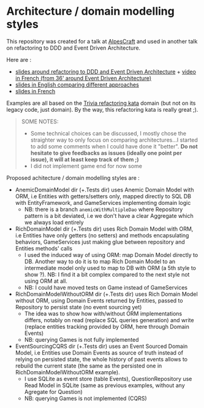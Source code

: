 # Architecture / domain modelling styles

This repository was created for a talk at [AlpesCraft](https://www.alpescraft.fr/) and used in another talk on refactoring to DDD and Event Driven Architecture.

Here are :

- [slides around refactoring to DDD and Event Driven Architecture](https://docs.google.com/presentation/d/1gJvzkXb_-n93Sh8qHA9ROnuhImq3a3EnJkqJ-DQifsI/edit?usp=sharing) + [video in French (from 36' around Event Driven Architecture)](https://www.youtube.com/watch?v=lnG9aKXh0T4)
- [slides in English comparing different approaches](https://docs.google.com/presentation/d/1Msl5YVGeCy2psXepRe8phSBWBF_JIVLLrnkBydq-lvg/edit?usp=sharing)
- [slides in French](https://docs.google.com/presentation/d/1Iryl3NYZjmAI8_9vd1r8XsbUG5FV1YmOQz-xzNJKFnM/edit?usp=sharing)

Examples are all based on the [Trivia refactoring kata](https://github.com/jbrains/trivia) domain (but not on its legacy code, just domain). By the way, this refactoring kata is really great ;).

> SOME NOTES:
>
> - Some technical choices can be discussed, I mostly chose the straighter way to only focus on comparing architectures...I started to add some comments when I could have done it "better". **Do not hesitate to give feedbacks as issues (ideally one point per issue), it will at least keep track of them ;)**
> - I did not implement game end for now some

Proposed achitecture / domain modelling styles are :

- AnemicDomainModel dir (+.Tests dir) uses Anemic Domain Model with ORM, i.e Entities with getters/setters only, mapped directly to SQL DB with EntityFramework, and GameServices implementing domain logic
  - NB: there is a branch `anemicWithMultipleDao` where Repository pattern is a bit deviated, i.e we don't have a clear Aggregate which we always load entirely
- RichDomainModel dir (+.Tests dir) uses Rich Domain Model with ORM, i.e Entities have only getters (no setters) and methods encapsulating behaviors, GameServices just making glue between repository and Entities methods' calls
  - I used the induced way of using ORM: map Domain Model directly to DB. Another way to do it is to map Rich Domain Model to an intermediate model only used to map to DB with ORM (a 5th style to show ?). NB: I find it a bit complex compared to the next style not using ORM at all.
  - NB: I could have moved tests on Game instead of GameServices
- RichDomainModelWithoutORM dir (+.Tests dir) uses Rich Domain Model without ORM, using Domain Events returned by Entities, passed to Repository to persist state (no event sourcing yet)
  - The idea was to show how with/without ORM implementations differs, notably on read (replace SQL queries generation) and write (replace entities tracking provided by ORM, here through Domain Events)
  - NB: querying Games is not fully implemented
- EventSourcingCQRS dir (+.Tests dir) uses an Event Sourced Domain Model, i.e Entities use Domain Events as source of truth instead of relying on persisted state, the whole history of past events allows to rebuild the current state (the same as the persisted one in RichDomainModelWithoutORM example).
  - I use SQLite as event store (table Events), QuestionRepository use Read Model in SQLite (same as previous examples, without any Agregate for Question)
  - NB: querying Games is not implemented (CQRS)
